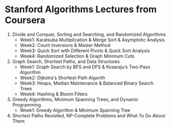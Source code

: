 # Stanford Algorithms Lectures from Coursera

1. Divide and Conquer, Sorting and Searching, and Randomized Algorithms
   - Week1: Karatsuba Multiplication & Merge Sort & Asymptotic Analysis
   - Week2: Count Inversions & Master Method
   - Week3: Quick Sort with Different Pivots & Quick Sort Analysis
   - Week4: Randomized Selection & Graph Minimum Cuts
2. Graph Search, Shortest Paths, and Data Structures
   - Week1: Graph Search by BFS and DFS & Kosaraju’s Two-Pass Algorithm
   - Week2: Dijkstra's Shortest-Path Algorith
   - Week3: Heaps, Median Maintenance & Balanced Binary Search Trees
   - Week4: Hashing & Bloom Filters
3. Greedy Algorithms, Minimum Spanning Trees, and Dynamic Programming
   - Week1: Greedy Algorithm & Minimum Spanning Tree
4. Shortest Paths Revisited, NP-Complete Problems and What To Do About Them
